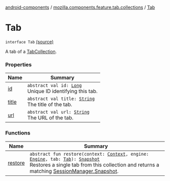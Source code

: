 [android-components](../../index.md) / [mozilla.components.feature.tab.collections](../index.md) / [Tab](./index.md)

# Tab

`interface Tab` [(source)](https://github.com/mozilla-mobile/android-components/blob/master/components/feature/tab-collections/src/main/java/mozilla/components/feature/tab/collections/Tab.kt#L14)

A tab of a [TabCollection](../-tab-collection/index.md).

### Properties

| Name | Summary |
|---|---|
| [id](id.md) | `abstract val id: `[`Long`](https://kotlinlang.org/api/latest/jvm/stdlib/kotlin/-long/index.html)<br>Unique ID identifying this tab. |
| [title](title.md) | `abstract val title: `[`String`](https://kotlinlang.org/api/latest/jvm/stdlib/kotlin/-string/index.html)<br>The title of the tab. |
| [url](url.md) | `abstract val url: `[`String`](https://kotlinlang.org/api/latest/jvm/stdlib/kotlin/-string/index.html)<br>The URL of the tab. |

### Functions

| Name | Summary |
|---|---|
| [restore](restore.md) | `abstract fun restore(context: `[`Context`](https://developer.android.com/reference/android/content/Context.html)`, engine: `[`Engine`](../../mozilla.components.concept.engine/-engine/index.md)`, tab: `[`Tab`](./index.md)`): `[`Snapshot`](../../mozilla.components.browser.session/-session-manager/-snapshot/index.md)<br>Restores a single tab from this collection and returns a matching [SessionManager.Snapshot](../../mozilla.components.browser.session/-session-manager/-snapshot/index.md). |
